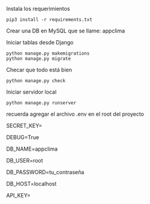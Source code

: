 Instala los requerimientos
```
pip3 install -r requirements.txt
```
Crear una DB en MySQL que se llame: appclima

Iniciar tablas desde Django
```
python manage.py makemigrations
python manage.py migrate
```

Checar que todo está bien
```
python manage.py check 
```

Iniciar servidor local
```
python manage.py runserver
```

recuerda agregar el archivo .env en el root del proyecto

SECRET_KEY=

DEBUG=True

DB_NAME=appclima

DB_USER=root

DB_PASSWORD=tu_contraseña

DB_HOST=localhost

API_KEY=